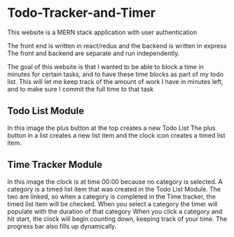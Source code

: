 # Todo-Tracker-and-Timer
This website is a MERN stack application with user authentication

The front end is written in react/redux and the backend is written in express
The front and backend are separate and run independently. 

The goal of this website is that I wanted to be able to block a time in minutes for certain tasks,
and to have these time blocks as part of my todo list. This will let me keep track of the amount of 
work I have in minutes left, and to make sure I commit the full time to that task

## Todo List Module
<TodoImage>
In this image the plus button at the top creates a new Todo List
The plus button in a list creates a new list item and the clock icon creates a timed list item.

## Time Tracker Module
<TimeTrackerpre>
In this image the clock is at time 00:00 because no category is selected.
A category is a timed list item that was created in the Todo List Module. The two are linked, so when a category is completed 
in the Time tracker, the timed list item will be checked.
When you select a category the timer will populate with the duration of that category

<TimeTrackerinprogress>
When you click a category and hit start, the clock will begin counting down, keeping track of your time.
The progress bar also fills up dynamically.

<TimeTrackerinprogress2>
